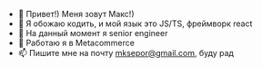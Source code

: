 - 👋 Привет!) Меня зовут Макс!)
- 👀 Я обожаю кодить, и мой язык это JS/TS, фреймворк react
- 🌱 На данный момент я senior engineer
- 💞️ Работаю я в Metacommerce
- 📫 Пишите мне на почту mksepor@gmail.com, буду рад

